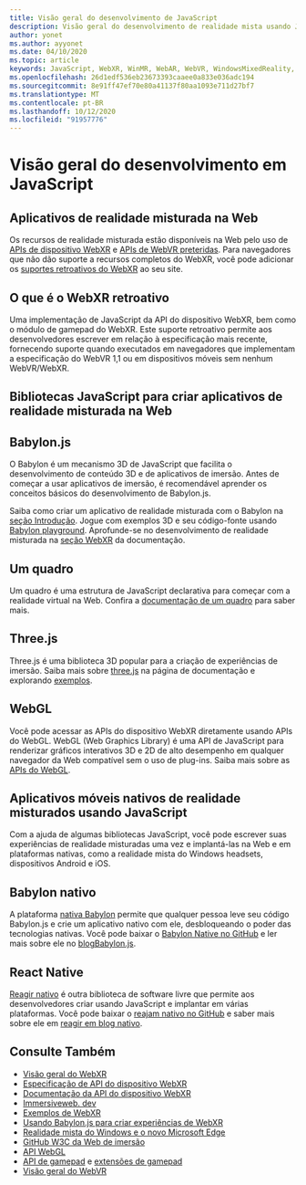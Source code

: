 ```yaml
---
title: Visão geral do desenvolvimento de JavaScript
description: Visão geral do desenvolvimento de realidade mista usando JavaScript para fones de ouvido de imersão Web, móvel e Windows.
author: yonet
ms.author: ayyonet
ms.date: 04/10/2020
ms.topic: article
keywords: JavaScript, WebXR, WinMR, WebAR, WebVR, WindowsMixedReality, HoloLens, Windows Mixed Reality, Web VR, Web XR, Web Mr, Web ar, 360, 360 vídeo, 360 vídeos, 360 Photo, 360 fotos, 360 conteúdo, imersão Web, imersão-Web, IW, immersiveweb
ms.openlocfilehash: 26d1edf536eb23673393caaee0a833e036adc194
ms.sourcegitcommit: 8e91ff47ef70e80a41137f80aa1093e711d27bf7
ms.translationtype: MT
ms.contentlocale: pt-BR
ms.lasthandoff: 10/12/2020
ms.locfileid: "91957776"
---
```

# <a name="javascript-development-overview"></a>Visão geral do desenvolvimento em JavaScript

## <a name="mixed-reality-applications-on-the-web"></a>Aplicativos de realidade misturada na Web

Os recursos de realidade misturada estão disponíveis na Web pelo uso de [APIs de dispositivo WebXR](https://developer.mozilla.org/en-US/docs/Web/API/WebXR_Device_API) e [APIs de WebVR preteridas](webxr-overview.md). Para navegadores que não dão suporte a recursos completos do WebXR, você pode adicionar os [suportes retroativos do WebXR](https://github.com/immersive-web/webxr-polyfill) ao seu site.

## <a name="what-is-webxr-polyfill"></a>O que é o WebXR retroativo

Uma implementação de JavaScript da API do dispositivo WebXR, bem como o módulo de gamepad do WebXR. Este suporte retroativo permite aos desenvolvedores escrever em relação à especificação mais recente, fornecendo suporte quando executados em navegadores que implementam a especificação do WebVR 1,1 ou em dispositivos móveis sem nenhum WebVR/WebXR.

## <a name="javascript-libraries-to-build-mixed-reality-applications-on-the-web"></a>Bibliotecas JavaScript para criar aplicativos de realidade misturada na Web

## <a name="babylonjs"></a>Babylon.js

O Babylon é um mecanismo 3D de JavaScript que facilita o desenvolvimento de conteúdo 3D e de aplicativos de imersão. Antes de começar a usar aplicativos de imersão, é recomendável aprender os conceitos básicos do desenvolvimento de Babylon.js.

Saiba como criar um aplicativo de realidade misturada com o Babylon na [seção Introdução](https://doc.babylonjs.com/). Jogue com exemplos 3D e seu código-fonte usando [Babylon playground](https://doc.babylonjs.com/examples/). Aprofunde-se no desenvolvimento de realidade misturada na [seção WebXR](https://doc.babylonjs.com/how_to/introduction_to_webxr) da documentação. 

## <a name="a-frame"></a>Um quadro

Um quadro é uma estrutura de JavaScript declarativa para começar com a realidade virtual na Web. Confira a [documentação de um quadro](https://aframe.io/) para saber mais.

## <a name="threejs"></a>Three.js

Three.js é uma biblioteca 3D popular para a criação de experiências de imersão. Saiba mais sobre [three.js](https://threejs.org/docs/index.html#manual/en/introduction/Creating-a-scene) na página de documentação e explorando [exemplos](https://threejs.org/examples/#webgl_animation_cloth).

## <a name="webgl"></a>WebGL

Você pode acessar as APIs do dispositivo WebXR diretamente usando APIs do WebGL. WebGL (Web Graphics Library) é uma API de JavaScript para renderizar gráficos interativos 3D e 2D de alto desempenho em qualquer navegador da Web compatível sem o uso de plug-ins. Saiba mais sobre as [APIs do WebGL](https://developer.mozilla.org/en-US/docs/Web/API/WebGL_API).

## <a name="mixed-reality-native-mobile-applications-using-javascript"></a>Aplicativos móveis nativos de realidade misturados usando JavaScript

Com a ajuda de algumas bibliotecas JavaScript, você pode escrever suas experiências de realidade misturadas uma vez e implantá-las na Web e em plataformas nativas, como a realidade mista do Windows headsets, dispositivos Android e iOS.

## <a name="babylon-native"></a>Babylon nativo

A plataforma [nativa Babylon](https://www.babylonjs.com/native/) permite que qualquer pessoa leve seu código Babylon.js e crie um aplicativo nativo com ele, desbloqueando o poder das tecnologias nativas. Você pode baixar o [Babylon Native no GitHub](https://github.com/BabylonJS/BabylonNative) e ler mais sobre ele no [ blogBabylon.js](https://medium.com/@babylonjs/babylon-native-821f1694fffc).

## <a name="react-native"></a>React Native

[Reagir nativo](https://reactnative.dev/) é outra biblioteca de software livre que permite aos desenvolvedores criar usando JavaScript e implantar em várias plataformas. Você pode baixar o [reajam nativo no GitHub](https://github.com/facebook/react-native) e saber mais sobre ele em [reagir em blog nativo](https://reactnative.dev/blog/).

## <a name="see-also"></a>Consulte Também

* [Visão geral do WebXR](webxr-overview.md)
* [Especificação de API do dispositivo WebXR](https://immersive-web.github.io/webxr/)
* [Documentação da API do dispositivo WebXR](https://developer.mozilla.org/en-US/docs/Web/API/WebXR_Device_API)
* [Immersiveweb. dev](https://immersiveweb.dev/)
* [Exemplos de WebXR](https://immersive-web.github.io/webxr-samples/)
* [Usando Babylon.js para criar experiências de WebXR](https://doc.babylonjs.com/how_to/introduction_to_webxr)
* [Realidade mista do Windows e o novo Microsoft Edge](https://docs.microsoft.com/windows/mixed-reality/new-microsoft-edge#introducing-the-new-microsoft-edge)
* [GitHub W3C da Web de imersão](https://github.com/immersive-web)
* [API WebGL](https://msdn.microsoft.com/library/bg182648(v=vs.85).aspx)
* [API de gamepad](https://msdn.microsoft.com/library/dn743630(v=vs.85).aspx) e [extensões de gamepad](https://w3c.github.io/gamepad/extensions.html)
* [Visão geral do WebVR](webvr-overview.md)
